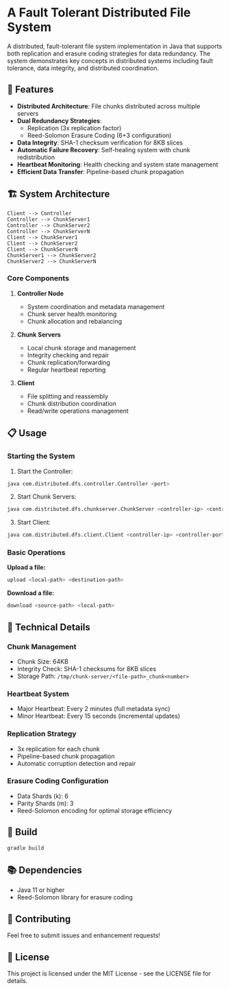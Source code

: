 # A Fault Tolerant Distributed File System

A distributed, fault-tolerant file system implementation in Java that supports both replication and erasure coding strategies for data redundancy. The system demonstrates key concepts in distributed systems including fault tolerance, data integrity, and distributed coordination.

## 🚀 Features

- **Distributed Architecture**: File chunks distributed across multiple servers
- **Dual Redundancy Strategies**: 
  - Replication (3x replication factor)
  - Reed-Solomon Erasure Coding (6+3 configuration)
- **Data Integrity**: SHA-1 checksum verification for 8KB slices
- **Automatic Failure Recovery**: Self-healing system with chunk redistribution
- **Heartbeat Monitoring**: Health checking and system state management
- **Efficient Data Transfer**: Pipeline-based chunk propagation


## 🏗️ System Architecture
```plaintext
Client --> Controller
Controller --> ChunkServer1
Controller --> ChunkServer2
Controller --> ChunkServerN
Client --> ChunkServer1
Client --> ChunkServer2
Client --> ChunkServerN
ChunkServer1 --> ChunkServer2
ChunkServer2 --> ChunkServerN
```

### Core Components

1. **Controller Node**
   - System coordination and metadata management
   - Chunk server health monitoring
   - Chunk allocation and rebalancing

2. **Chunk Servers**
   - Local chunk storage and management
   - Integrity checking and repair
   - Chunk replication/forwarding
   - Regular heartbeat reporting

3. **Client**
   - File splitting and reassembly
   - Chunk distribution coordination
   - Read/write operations management


## 📋 Usage

### Starting the System

1. Start the Controller:
```bash
java com.distributed.dfs.controller.Controller <port>
```

2. Start Chunk Servers:
```bash
java com.distributed.dfs.chunkserver.ChunkServer <controller-ip> <controller-port>
```

3. Start Client:
```bash
java com.distributed.dfs.client.Client <controller-ip> <controller-port>
```

### Basic Operations

**Upload a file:**
```bash
upload <local-path> <destination-path>
```

**Download a file:**
```bash
download <source-path> <local-path>
```

## 🔧 Technical Details

### Chunk Management
- Chunk Size: 64KB
- Integrity Check: SHA-1 checksums for 8KB slices
- Storage Path: `/tmp/chunk-server/<file-path>_chunk<number>`

### Heartbeat System
- Major Heartbeat: Every 2 minutes (full metadata sync)
- Minor Heartbeat: Every 15 seconds (incremental updates)

### Replication Strategy
- 3x replication for each chunk
- Pipeline-based chunk propagation
- Automatic corruption detection and repair

### Erasure Coding Configuration
- Data Shards (k): 6
- Parity Shards (m): 3
- Reed-Solomon encoding for optimal storage efficiency

## 🔨 Build

```bash
gradle build
```

## 📚 Dependencies

- Java 11 or higher
- Reed-Solomon library for erasure coding

## 🤝 Contributing

Feel free to submit issues and enhancement requests!

## 📝 License

This project is licensed under the MIT License - see the LICENSE file for details.